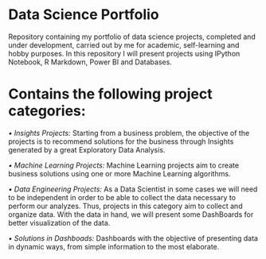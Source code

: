 # Data Science Portfolio
Repository containing my portfolio of data science projects, completed and under development, carried out by me for academic, self-learning and hobby purposes.
In this repository I will present projects using IPython Notebook, R Markdown, Power BI and Databases.

# Contains the following project categories:

  <i> •	Insights Projects:</i> Starting from a business problem, the objective of the projects is to recommend solutions for the business through Insights generated by a great Exploratory Data Analysis.

  <i> •	Machine Learning Projects:</i> Machine Learning projects aim to create business solutions using one or more Machine Learning algorithms.

  <i> •	Data Engineering Projects:</i> As a Data Scientist in some cases we will need to be independent in order to be able to collect the data necessary to perform our analyzes. Thus, projects in this category aim to collect and organize data. With the data in hand, we will present some DashBoards for better visualization of the data.

  <i> •	Solutions in Dashboads:</i> Dashboards with the objective of presenting data in dynamic ways, from simple information to the most elaborate.
